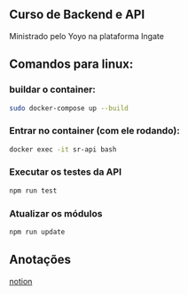 ## Curso de Backend e API
Ministrado pelo Yoyo na plataforma Ingate
## Comandos para linux:
### buildar o container:
```bash
sudo docker-compose up --build
```
### Entrar no container (com ele rodando):
```bash
docker exec -it sr-api bash
```
### Executar os testes da API
```bash
npm run test
```
### Atualizar os módulos
```bash
npm run update
```
## Anotações
[notion](https://tanakaspace.notion.site/Vue-js-by-yoyo-db69d79d992245c9aeaa3669da781d6d)
